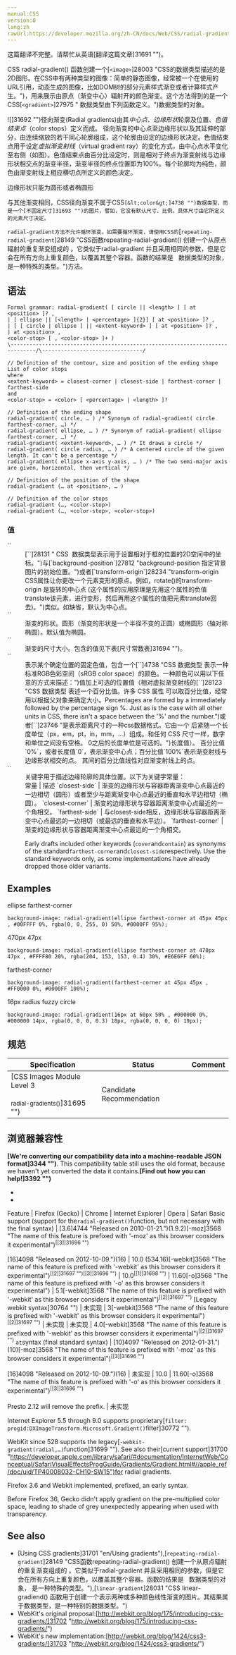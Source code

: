 ```yaml
---
manual:CSS
version:0
lang:zh
rawUrl:https://developer.mozilla.org/zh-CN/docs/Web/CSS/radial-gradient#bc2
---
```




这篇翻译不完整。请帮忙从英语[翻译这篇文章]31691 "")。






CSS radial-gradient() 函数创建一个[`<image>`]28003 "CSS的数据类型描述的是2D图形。在CSS中有两种类型的图像：简单的静态图像，经常被一个在使用的URL引用，动态生成的图像，比如DOM树的部分元素样式渐变或者计算样式产生。")，用来展示由原点（渐变中心）辐射开的颜色渐变。这个方法得到的是一个CSS[`<gradient>`]27975 "<gradient> 数据类型由下列函数定义。")数据类型的对象。



![]31692 "")径向渐变(Radial gradients)由其*中心点*、*边缘形状*轮廓及位置、*色值结束点*（color stops）定义而成。 径向渐变的中心点至边缘形状以及其延伸的部分，由连续缩放的若干同心轮廓组成，这个轮廓由设定的边缘形状决定。色值结束点用于设定*虚拟渐变射线*（virtual gradient ray）的变化方式，由中心点水平变化至右侧（如图）。色值结束点由百分比设定时，则是相对于终点为渐变射线与边缘形状相交点的渐变半径，渐变半径的终点位置即为100%。每个轮廓均为纯色，颜色由渐变射线上相应横切点所定义的颜色决定。



边缘形状只能为圆形或者椭圆形



与其他渐变相同，CSS径向渐变不属于CSS`[&lt;color&gt;]4738 "")数据类型，而是一个[不固定尺寸]31693 "")的图片，譬如，它没有默认尺寸、比例。具体尺寸由它所定义的元素尺寸决定。`



`radial-gradient方法不允许循环渐变。如需要循环渐变，请使用CSS的`[`repeating-radial-gradient`]28149 "CSS函数repeating-radial-gradient() 创建一个从原点辐射的重复渐变组成的<image> 。它类似于radial-gradient 并且采用相同的参数，但是它会在所有方向上重复颜色，以覆盖其整个容器。函数的结果是  <gradient> 数据类型的对象， 是一种特殊的<image>类型。")方法。


## 语法<a name="语法"></a>

```
Formal grammar: radial-gradient( [ circle || <length> ] [ at <position> ]? ,
| [ ellipse || [<length> | <percentage> ]{2}] [ at <position> ]? ,
| [ [ circle | ellipse ] || <extent-keyword> ] [ at <position> ]? ,
| at <position> ,
<color-stop> [ , <color-stop> ]+ )
\------------------------------------------------------------------------------/\--------------------------------/ 

// Definition of the contour, size and position of the ending shape List of color stops 
where 
<extent-keyword> = closest-corner | closest-side | farthest-corner | farthest-side 
and 
<color-stop> = <color> [ <percentage> | <length> ]? 

// Definition of the ending shape 
radial-gradient( circle, … ) /* Synonym of radial-gradient( circle farthest-corner, …) */ 
radial-gradient( ellipse, … ) /* Synonym of radial-gradient( ellipse farthest-corner, …) */ 
radial-gradient( <extent-keyword>, … ) /* It draws a circle */ 
radial-gradient( circle radius, … ) /* A centered circle of the given length. It can't be a percentage */ 
radial-gradient( ellipse x-axis y-axis, … ) /* The two semi-major axis are given, horizontal, then vertical */ 

// Definition of the position of the shape 
radial-gradient (… at <position>, … ) 

// Definition of the color stops 
radial-gradient (…, <color-stop>) 
radial-gradient (…, <color-stop>, <color-stop>) 
```

### 值<a name="值"></a>
<dl><dt id=''>`<position>`</dt><dd>[`<position>`]28131 "<position> CSS  数据类型表示用于设置相对于框的位置的2D空间中的坐标。")与[`background-position`]27812 "background-position 指定背景图片的初始位置。")或者[`transform-origin`]28234 "transform-origin CSS属性让你更改一个元素变形的原点。例如，rotate()的transform-origin 是旋转的中心点 (这个属性的应用原理是先用这个属性的负值translate该元素，进行变形，然后再用这个属性的值把元素translate回去)。")类似。如缺省，默认为中心点。</dd><dt id=''>`<shape>`</dt><dd>渐变的形状。圆形（渐变的形状是一个半径不变的正圆）或椭圆形（轴对称椭圆）。默认值为椭圆。</dd><dt id=''>`<size>`</dt><dd>渐变的尺寸大小。包含的值见下表[尺寸常数表]31694 "")。</dd><dt id=''>`<color-stop>`</dt><dd>表示某个确定位置的固定色值，包含一个[`<color>`]4738 "CSS 数据类型 <color> 表示一种标准RGB色彩空间（sRGB color space）的颜色。一种颜色可以用以下任意的方式来描述：")值加上可选的位置值（相对虚拟渐变射线的[`<percentage>`]28123 "CSS 数据类型 <percentage> 表述一个百分比值。许多 CSS 属性 可以取百分比值，经常用以根据父对象来确定大小。Percentages are formed by a <number> immediately followed by the percentage sign %. Just as is the case with all other units in CSS, there isn't a space between the '%' and the number.")或者[`<length>`]23746 "是表示距离尺寸的一种css数据格式。它由一个 <number> 后紧随一个长度单位（px，em，pt，in，mm，...）组成。和任何 CSS 尺寸一样，数字和单位之间没有空格。<number> 0之后的长度单位是可选的。")长度值）。 百分比值`0%`，或者长度值`0`，表示渐变中心点；百分比值`100%`表示渐变射线与边缘形状相交的点。 其间的百分比值线性对应渐变射线上的点。</dd><dt id=''>`<extent-keyword>`</dt><dd>关键字用于描述边缘轮廓的具体位置。以下为关键字常量：</dd><dd>
常量 | 描述 
`closest-side` | 渐变的边缘形状与容器距离渐变中心点最近的一边相切（圆形）或者至少与距离渐变中心点最近的垂直和水平边相切（椭圆）。 
`closest-corner` | 渐变的边缘形状与容器距离渐变中心点最近的一个角相交。 
`farthest-side` | 与closest-side相反，边缘形状与容器距离渐变中心点最远的一边相切（或最远的垂直和水平边）。 
`farthest-corner` | 渐变的边缘形状与容器距离渐变中心点最远的一个角相交。 

Early drafts included other keywords (`cover`and`contain`) as synonyms of the standard`farthest-corner`and`closest-side`respectively. Use the standard keywords only, as some implementations have already dropped those older variants.</dd></dl>
## Examples<a name="Examples"></a>
ellipse farthest-corner

```
background-image: radial-gradient(ellipse farthest-corner at 45px 45px , #00FFFF 0%, rgba(0, 0, 255, 0) 50%, #0000FF 95%);
```
470px 47px

```
background-image: radial-gradient(ellipse farthest-corner at 470px 47px , #FFFF80 20%, rgba(204, 153, 153, 0.4) 30%, #E6E6FF 60%);
```
farthest-corner

```
background-image: radial-gradient(farthest-corner at 45px 45px , #FF0000 0%, #0000FF 100%);
```
16px radius fuzzy circle

```
background-image: radial-gradient(16px at 60px 50% , #000000 0%, #000000 14px, rgba(0, 0, 0, 0.3) 18px, rgba(0, 0, 0, 0) 19px);
```

## 规范<a name="规范"></a>

Specification | Status | Comment 
 ---  |  ---  |  ---  | 
[CSS Images Module Level 3<br></br><small>radial-gradients()</small>]31695 "") | Candidate Recommendation |  


## 浏览器兼容性<a name="浏览器兼容性"></a>


**[We&#39;re converting our compatibility data into a machine-readable JSON format]3344 "")**. This compatibility table still uses the old format, because we haven&#39;t yet converted the data it contains.**[Find out how you can help!]3392 "")**


* 
* 

Feature | Firefox (Gecko) | Chrome | Internet Explorer | Opera | Safari 
Basic support (support for the`radial-gradient()`function, but not necessary with the final syntax) | [3.6]4744 "Released on 2010-01-21.")(1.9.2)[-moz]3568 "The name of this feature is prefixed with '-moz' as this browser considers it experimental")<sup>[[3]]31696 "")</sup><br></br>[16]4098 "Released on 2012-10-09.")(16) | 10.0 (534.16)[-webkit]3568 "The name of this feature is prefixed with '-webkit' as this browser considers it experimental")<sup>[[2]]31697 "")</sup><sup>[[3]]31696 "")</sup> | 10.0<sup>[[1]]31698 "")</sup> | 11.60[-o]3568 "The name of this feature is prefixed with '-o' as this browser considers it experimental") | 5.1[-webkit]3568 "The name of this feature is prefixed with '-webkit' as this browser considers it experimental")<sup>[[2]]31697 "")</sup> 
[Legacy webkit syntax]30764 "")<i></i> | 未实现 | 3[-webkit]3568 "The name of this feature is prefixed with '-webkit' as this browser considers it experimental")<sup>[[2]]31697 "")</sup> | 未实现 | 未实现 | 4.0[-webkit]3568 "The name of this feature is prefixed with '-webkit' as this browser considers it experimental")<sup>[[2]]31697 "")</sup> 
`at`syntax (final standard syntax) | [10]4097 "Released on 2012-01-31.")(10)[-moz]3568 "The name of this feature is prefixed with '-moz' as this browser considers it experimental")<sup>[[3]]31696 "")</sup><br></br>[16]4098 "Released on 2012-10-09.")(16) | 未实现 | 10.0 | 11.60[-o]3568 "The name of this feature is prefixed with '-o' as this browser considers it experimental")<sup>[[3]]31696 "")</sup><br></br>Presto 2.12 will remove the prefix. | 未实现 





<sup></sup>Internet Explorer 5.5 through 9.0 supports proprietary[`filter: progid:DXImageTransform.Microsoft.Gradient()`filter]30772 "").



<sup></sup>WebKit since 528 supports the legacy[`-webkit-gradient(radial,…)`function]31699 ""). See also their[current support]31700 "https://developer.apple.com/library/safari/#documentation/InternetWeb/Conceptual/SafariVisualEffectsProgGuide/Gradients/Gradient.html#//apple_ref/doc/uid/TP40008032-CH10-SW15")for radial gradients.



<sup></sup>Firefox 3.6 and Webkit implemented, prefixed, an early syntax.



<sup></sup>Before Firefox 36, Gecko didn&#39;t apply gradient on the pre-multiplied color space, leading to shade of grey unexpectedly appearing when used with transparency.


## See also<a name="See_also"></a>

* [Using CSS gradients]31701 "en/Using gradients"),[`repeating-radial-gradient`]28149 "CSS函数repeating-radial-gradient() 创建一个从原点辐射的重复渐变组成的<image> 。它类似于radial-gradient 并且采用相同的参数，但是它会在所有方向上重复颜色，以覆盖其整个容器。函数的结果是  <gradient> 数据类型的对象， 是一种特殊的<image>类型。"),[`linear-gradient`]28031 "CSS linear-gradiend() 函数用于创建一个表示两种或多种颜色线性渐变的图片。其结果属于<gradient>数据类型，是一种特别的<image>数据类型。")
* WebKit&#39;s original proposal:[http://webkit.org/blog/175/introducing-css-gradients/]31702 "http://webkit.org/blog/175/introducing-css-gradients/")
* WebKit&#39;s new implementation:[http://webkit.org/blog/1424/css3-gradients/]31703 "http://webkit.org/blog/1424/css3-gradients/")




